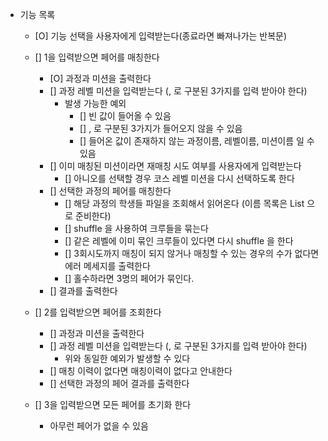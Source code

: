
- 기능 목록
  - [O] 기능 선택을 사용자에게 입력받는다(종료라면 빠져나가는 반복문)
  
  - [] 1을 입력받으면 페어를 매칭한다
    - [O] 과정과 미션을 출력한다
    - [] 과정 레벨 미션을 입력받는다 (, 로 구분된 3가지를 입력 받아야 한다)
      - 발생 가능한 예외
        - [] 빈 값이 들어올 수 있음
        - [] , 로 구분된 3가지가 들어오지 않을 수 있음
        - [] 들어온 값이 존재하지 않는 과정이름, 레벨이름, 미션이름 일 수 있음
    - [] 이미 매칭된 미션이라면 재매칭 시도 여부를 사용자에게 입력받는다
      - [] 아니오를 선택할 경우 코스 레벨 미션을 다시 선택하도록 한다
    - [] 선택한 과정의 페어를 매칭한다
      - [] 해당 과정의 학생들 파일을 조회해서 읽어온다 (이름 목록은 List<Strinig> 으로 준비한다)
      - [] shuffle 을 사용하여 크루들을 묶는다
      - [] 같은 레벨에 이미 묶인 크루들이 있다면 다시 shuffle 을 한다
      - [] 3회시도까지 매칭이 되지 않거나 매칭할 수 있는 경우의 수가 없다면 에러 메세지를 출력한다
      - [] 홀수하라면 3명의 페어가 묶인다.
    - [] 결과를 출력한다

  - [] 2를 입력받으면 페어를 조회한다
    - [] 과정과 미션을 출력한다
    - [] 과정 레벨 미션을 입력받는다 (, 로 구분된 3가지를 입력 받아야 한다)
      - 위와 동일한 예외가 발생할 수 있다
    - [] 매칭 이력이 없다면 매칭이력이 없다고 안내한다
    - [] 선택한 과정의 페어 결과를 출력한다

  - [] 3을 입력받으면 모든 페어를 초기화 한다
    - 아무런 페어가 없을 수 있음

